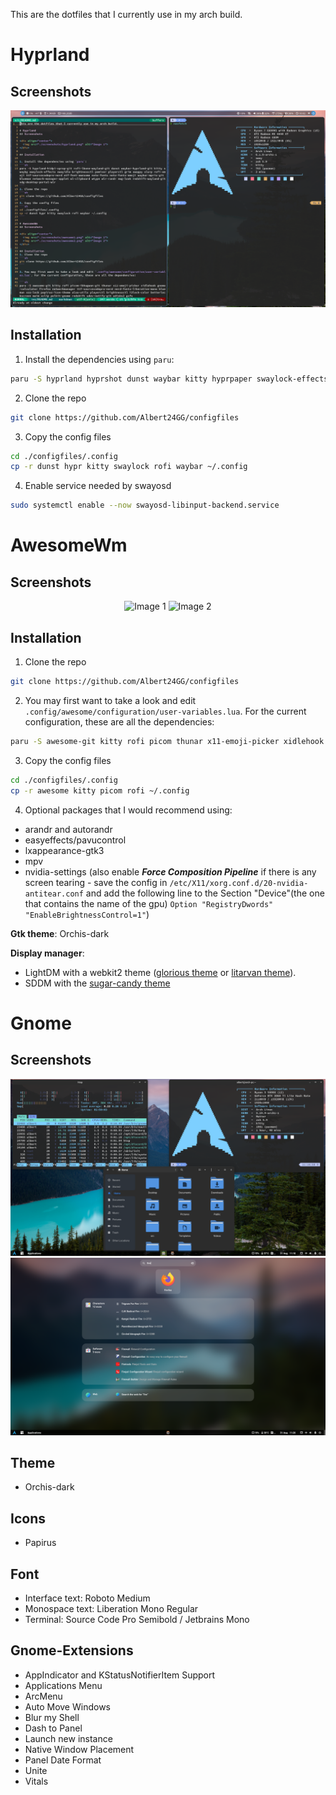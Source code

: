 This are the dotfiles that I currently use in my arch build.

# Hyprland
## Screenshots

<div align="center">
  <img src="./screenshots/hyprland.png" alt="Image 1">
</div>

## Installation

1. Install the dependencies using `paru`:

```sh
paru -S hyprland hyprshot dunst waybar kitty hyprpaper swaylock-effects swayidle playerctl rofi-emoji ttf-sourcecodepro-nerd ttf-noto-nerd otf-font-awesome blueman network-manager-applet wl-clipboard wtype wlr-randr nwg-look redshift-wayland-git xdg-desktop-portal-hyprland udisks2 gvfs polkit-gnome wget cliphist swayosd-git sddm
```

2. Clone the repo

```sh
git clone https://github.com/Albert24GG/configfiles
```

3. Copy the config files

```sh
cd ./configfiles/.config
cp -r dunst hypr kitty swaylock rofi waybar ~/.config
```

4. Enable service needed by swayosd

```sh
sudo systemctl enable --now swayosd-libinput-backend.service
```

# AwesomeWm

## Screenshots

<div align="center">
  <img src="./screenshots/awesome1.png" alt="Image 1">
  <img src="./screenshots/awesome2.png" alt="Image 2">
</div>

## Installation
1. Clone the repo 
```sh
git clone https://github.com/Albert24GG/configfiles
```

2. You may first want to take a look and edit `.config/awesome/configuration/user-variables.lua`. For the current configuration, these are all the dependencies: 

```sh
paru -S awesome-git kitty rofi picom thunar x11-emoji-picker xidlehook gnome-calculator firefox networkmanager ttf-sourcecodepro-nerd ttf-noto-nerd blueman xss-lock papirus-icon-theme alsa-utils playerctl brightnessctl i3lock-color betterlockscreen maim xclip polkit-gnome redshift udisks2 gvfs
```

3. Copy the config files
```sh
cd ./configfiles/.config
cp -r awesome kitty picom rofi ~/.config
```

4. Optional packages that I would recommend using:
- arandr and autorandr 
- easyeffects/pavucontrol 
- lxappearance-gtk3
- mpv
- nvidia-settings (also enable **_Force Composition Pipeline_** if there is any screen tearing - save the config in `/etc/X11/xorg.conf.d/20-nvidia-antitear.conf` and add the following line to the Section "Device"(the one that contains the name of the gpu)
`Option "RegistryDwords" "EnableBrightnessControl=1"`)

**Gtk theme**: Orchis-dark

**Display manager**:
- LightDM with a webkit2 theme ([glorious theme](https://github.com/manilarome/lightdm-webkit2-theme-glorious) or [litarvan theme](https://github.com/Litarvan/lightdm-webkit-theme-litarvan)).
- SDDM with the [sugar-candy theme](https://store.kde.org/p/1312658/)

# Gnome

## Screenshots

<div align="center">
  <img src="./screenshots/gnome1.png" alt="Image 1">
  <img src="./screenshots/gnome2.png" alt="Image 2">
</div>

## Theme
- Orchis-dark

## Icons
- Papirus

## Font
- Interface text: Roboto Medium
- Monospace text: Liberation Mono Regular
- Terminal: Source Code Pro Semibold / Jetbrains Mono

## Gnome-Extensions
- AppIndicator and KStatusNotifierItem Support
- Applications Menu
- ArcMenu
- Auto Move Windows
- Blur my Shell
- Dash to Panel
- Launch new instance 
- Native Window Placement
- Panel Date Format
- Unite
- Vitals
